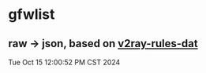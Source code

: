 # gfwlist
## raw -> json, based on [v2ray-rules-dat](https://github.com/Loyalsoldier/v2ray-rules-dat)
Tue Oct 15 12:00:52 PM CST 2024

